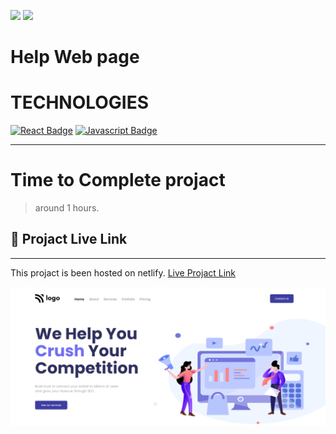 [![](https://img.shields.io/badge/linkedin-blue?style=for-the-badge)](https://www.linkedin.com/in/ankush-kumar-275129176/)
[![](https://img.shields.io/badge/MYPORTFOLIO-blue?style=for-the-badge)](https://devloperankush.tk/ 'Link')


# **Help Web page**

# TECHNOLOGIES
[![React Badge](https://img.shields.io/badge/-HTML-red?style=for-the-badge&labelColor=black&logo=html&logoColor=61DBFB)](#) [![Javascript Badge](https://img.shields.io/badge/-CSS-blue?style=for-the-badge&labelColor=black&logo=tailwind&logoColor=white)](#)

---

# Time to Complete projact
> around 1 hours.

## 🚀  Projact Live Link <br>
---
This projact is been hosted on netlify. [Live Projact Link](https://jazzy-salmiakki-3d5453.netlify.app)

![HELP WEB PAGE](/HelpWeb-page.png)